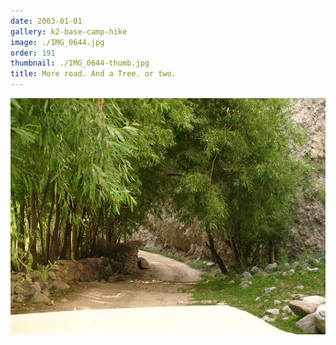 ```yaml
---
date: 2003-01-01
gallery: k2-base-camp-hike
image: ./IMG_0644.jpg
order: 191
thumbnail: ./IMG_0644-thumb.jpg
title: More road. And a Tree. or two.
---
```


![More road. And a Tree. or two.](./IMG_0644.jpg)